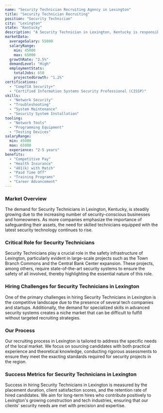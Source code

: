 ```yaml
---
name: "Security Technician Recruiting Agency in Lexington"
title: "Security Technician Recruiting"
position: "Security Technician"
city: "Lexington"
state: "Kentucky"
description: "A Security Technician in Lexington, Kentucky is responsible for the installation, maintenance, and troubleshooting of security systems."
marketData:
  averageSalary: 55000
  salaryRange:
    min: 45000
    max: 65000
  growthRate: "2.5%"
  demandLevel: "High"
  employmentStats:
    totalJobs: 650
    projectedGrowth: "1.2%"
certifications:
  - "CompTIA Security+"
  - "Certified Information Systems Security Professional (CISSP)"
skills:
  - "Network Security"
  - "Troubleshooting"
  - "System Maintenance"
  - "Security System Installation"
tooling:
  - "Network Tools"
  - "Programming Equipment"
  - "Testing Devices"
salaryRange:
  min: 45000
  max: 65000
  experience: "2-5 years"
benefits:
  - "Competitive Pay"
  - "Health Insurance"
  - "401(k) with Match"
  - "Paid Time Off"
  - "Training Programs"
  - "Career Advancement"
---
```


### Market Overview
The demand for Security Technicians in Lexington, Kentucky, is steadily growing due to the increasing number of security-conscious businesses and homeowners. As more companies emphasize the importance of safeguarding their assets, the need for skilled technicians equipped with the latest security technology continues to rise.

### Critical Role for Security Technicians
Security Technicians play a crucial role in the safety infrastructure of Lexington, particularly evident in large-scale projects such as the Town Branch Commons and the Central Bank Center expansion. These projects, among others, require state-of-the-art security systems to ensure the safety of all involved, thereby highlighting the essential nature of this role.

### Hiring Challenges for Security Technicians in Lexington
One of the primary challenges in hiring Security Technicians in Lexington is the competitive landscape due to the presence of several tech companies and startups. Additionally, the demand for specialized skills in advanced security systems creates a niche market that can be difficult to fulfill without targeted recruiting strategies.

### Our Process
Our recruiting process in Lexington is tailored to address the specific needs of the local market. We focus on sourcing candidates with both practical experience and theoretical knowledge, conducting rigorous assessments to ensure they meet the exacting standards required for security projects in the region.

### Success Metrics for Security Technicians in Lexington
Success in hiring Security Technicians in Lexington is measured by the placement duration, client satisfaction scores, and the retention rate of hired candidates. We aim for long-term hires who contribute positively to Lexington's growing construction and tech industries, ensuring that our clients' security needs are met with precision and expertise.